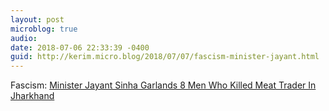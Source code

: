 ```yaml
---
layout: post
microblog: true
audio: 
date: 2018-07-06 22:33:39 -0400
guid: http://kerim.micro.blog/2018/07/07/fascism-minister-jayant.html
---
```

Fascism: [Minister Jayant Sinha Garlands 8 Men Who Killed Meat Trader In Jharkhand](https://www.ndtv.com/india-news/minister-jayant-sinha-garlands-8-men-who-killed-meat-trader-in-jharkhand-1879268)
